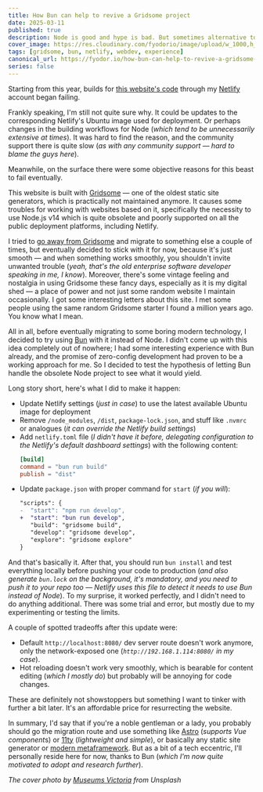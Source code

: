 ```yaml
---
title: How Bun can help to revive a Gridsome project
date: 2025-03-11
published: true
description: Node is good and hype is bad. But sometimes alternative tools can help you in unexpected ways when you get stuck.
cover_image: https://res.cloudinary.com/fyodorio/image/upload/w_1000,h_420,c_fill,g_auto,q_auto,f_auto/v1735586201/mQJCWimuLFg_yqjvqs.jpg
tags: [gridsome, bun, netlify, webdev, experience]
canonical_url: https://fyodor.io/how-bun-can-help-to-revive-a-gridsome-project/
series: false
---
```


Starting from this year, builds for [this website's code](https://github.com/fyodorio/fyodorio-is-gridsome) through my [Netlify](http://netlify.com) account began failing.

Frankly speaking, I'm still not quite sure why. It could be updates to the corresponding Netlify's Ubuntu image used for deployment. Or perhaps changes in the building workflows for Node (_which tend to be unnecessarily extensive at times_). It was hard to find the reason, and the community support there is quite slow (_as with any community support — hard to blame the guys here_).

Meanwhile, on the surface there were some objective reasons for this beast to fail eventually.

This website is built with [Gridsome](https://gridsome.org) — one of the oldest static site generators, which is practically not maintained anymore. It causes some troubles for working with websites based on it, specifically the necessity to use Node.js v14 which is quite obsolete and poorly supported on all the public deployment platforms, including Netlify.

I tried to [go away from Gridsome](https://fyodor.io/migration-from-gridsome-to-astro/) and migrate to something else a couple of times, but eventually decided to stick with it for now, because it's just smooth — and when something works smoothly, you shouldn't invite unwanted trouble (_yeah, that's the old enterprise software developer speaking in me, I know_). Moreover, there's some vintage feeling and nostalgia in using Gridsome these fancy days, especially as it is my digital shed — a place of power and not just some random website I maintain occasionally. I got some interesting letters about this site. I met some people using the same random Gridsome starter I found a million years ago. You know what I mean.

All in all, before eventually migrating to some boring modern technology, I decided to try using [Bun](https://bun.sh) with it instead of Node. I didn't come up with this idea completely out of nowhere; I had some interesting experience with Bun already, and the promise of zero-config development had proven to be a working approach for me. So I decided to test the hypothesis of letting Bun handle the obsolete Node project to see what it would yield.

Long story short, here's what I did to make it happen:

* Update Netlify settings (_just in case_) to use the latest available Ubuntu image for deployment
* Remove `/node_modules`, `/dist`, `package-lock.json`, and stuff like `.nvmrc` or analogues (_it can override the Netlify build settings_)
* Add `netlify.toml` file (_I didn't have it before, delegating configuration to the Netlify's default dashboard settings_) with the following content:
    ```toml
    [build]
    command = "bun run build"
    publish = "dist"
    ```
* Update `package.json` with proper command for `start` (_if you will_):
    ```diff
    "scripts": {
    -  "start": "npm run develop",
    +  "start": "bun run develop",
       "build": "gridsome build",
       "develop": "gridsome develop",
       "explore": "gridsome explore"
    }
    ```

And that's basically it. After that, you should run `bun install` and test everything locally before pushing your code to production (_and also generate `bun.lock` on the background, it's mandatory, and you need to push it to your repo too — Netlify uses this file to detect it needs to use Bun instead of Node_). To my surprise, it worked perfectly, and I didn't need to do anything additional. There was some trial and error, but mostly due to my experimenting or testing the limits.

A couple of spotted tradeoffs after this update were:

* Default `http://localhost:8080/` dev server route doesn't work anymore, only the network-exposed one (_`http://192.168.1.114:8080/` in my case_).
* Hot reloading doesn't work very smoothly, which is bearable for content editing (_which I mostly do_) but probably will be annoying for code changes.

These are definitely not showstoppers but something I want to tinker with further a bit later. It's an affordable price for resurrecting the website.

In summary, I'd say that if you're a noble gentleman or a lady, you probably should go the migration route and use something like [Astro](https://astro.build) (*supports Vue component*s) or [11ty](https://www.11ty.dev) (_lightweight and simple_), or basically any static site generator or [modern metaframework](https://metaframe.works/comparison/). But as a bit of a tech eccentric, I'll personally reside here for now, thanks to Bun (_which I'm now quite motivated to adopt and research further_).

_The cover photo by [Museums Victoria](https://unsplash.com/@museumsvictoria) from Unsplash_
